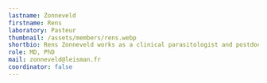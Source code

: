 ```yaml
---
lastname: Zonneveld
firstname: Rens
laboratory: Pasteur
thumbnail: /assets/members/rens.webp
shortbio: Rens Zonneveld works as a clinical parasitologist and postdoctoral researcher at the Department of Medical Microbiology & Infection Prevention of Amsterdam University Medical Centers, Amsterdam, The Netherlands. His work focuses on the (improvement of) diagnosis, treatment, and clinical management of human parasitic disease. He has a specific research interest in protozoan infections, such as malaria, leishmaniasis and toxoplasmosis. Lastly, he coordinates, and participates in, several national and international parasitology courses.
role: MD, PhD
mail: zonneveld@leisman.fr
coordinator: false
---
```


